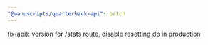 ```yaml
---
"@manuscripts/quarterback-api": patch
---
```


fix(api): version for /stats route, disable resetting db in production
